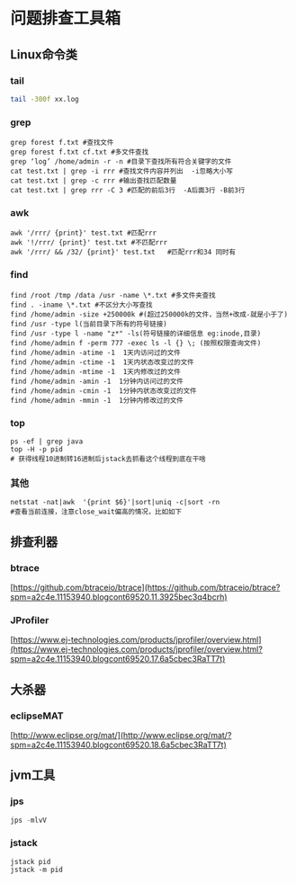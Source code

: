 # 问题排查工具箱

## Linux命令类

### tail

```bash
tail -300f xx.log
```

### grep

```shell
grep forest f.txt #查找文件
grep forest f.txt cf.txt #多文件查找
grep ‘log’ /home/admin -r -n #目录下查找所有符合关键字的文件
cat test.txt | grep -i rrr #查找文件内容并列出  -i忽略大小写
cat test.txt | grep -c rrr #输出查找匹配数量
cat test.txt | grep rrr -C 3 #匹配的前后3行  -A后面3行 -B前3行

```

### awk

```shell
awk '/rrr/ {print}' test.txt #匹配rrr
awk '!/rrr/ {print}' test.txt #不匹配rrr
awk '/rrr/ && /32/ {print}' test.txt   #匹配rrr和34 同时有
```

### find

```
find /root /tmp /data /usr -name \*.txt #多文件夹查找
find . -iname \*.txt #不区分大小写查找
find /home/admin -size +250000k #(超过250000k的文件，当然+改成-就是小于了)
find /usr -type l(当前目录下所有的符号链接)
find /usr -type l -name "z*" -ls(符号链接的详细信息 eg:inode,目录)
find /home/admin f -perm 777 -exec ls -l {} \; (按照权限查询文件)
find /home/admin -atime -1  1天内访问过的文件
find /home/admin -ctime -1  1天内状态改变过的文件    
find /home/admin -mtime -1  1天内修改过的文件
find /home/admin -amin -1  1分钟内访问过的文件
find /home/admin -cmin -1  1分钟内状态改变过的文件    
find /home/admin -mmin -1  1分钟内修改过的文件
```

### top

```
ps -ef | grep java
top -H -p pid
# 获得线程10进制转16进制后jstack去抓看这个线程到底在干啥
```

### 其他

```
netstat -nat|awk  '{print $6}'|sort|uniq -c|sort -rn 
#查看当前连接，注意close_wait偏高的情况，比如如下
```

## 排查利器

### btrace

[https://github.com/btraceio/btrace](https://github.com/btraceio/btrace?spm=a2c4e.11153940.blogcont69520.11.3925bec3q4bcrh)

### JProfiler

[https://www.ej-technologies.com/products/jprofiler/overview.html](https://www.ej-technologies.com/products/jprofiler/overview.html?spm=a2c4e.11153940.blogcont69520.17.6a5cbec3RaTT7t)

## 大杀器

### eclipseMAT

[http://www.eclipse.org/mat/](http://www.eclipse.org/mat/?spm=a2c4e.11153940.blogcont69520.18.6a5cbec3RaTT7t)

## jvm工具

### jps

```java
jps -mlvV
```

### jstack

```
jstack pid
jstack -m pid 
```

